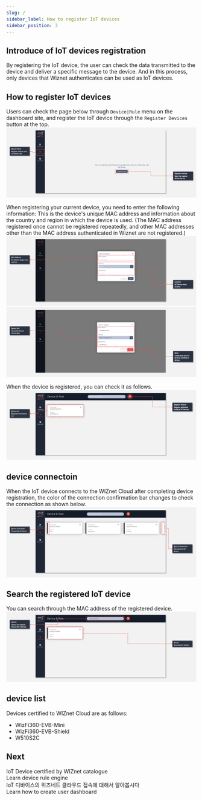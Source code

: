 ```yaml
---
slug: /
sidebar_label: How to register IoT devices
sidebar_position: 3
---
```


## Introduce of IoT devices registration
By registering the IoT device, the user can check the data transmitted to the device and deliver a specific message to the device. And in this process, only devices that Wiznet authenticates can be used as IoT devices. 


## How to register IoT devices
Users can check the page below through ```Device|Rule``` menu on the dashboard site, and register the IoT device through the ```Register Devices``` button at the top.
<br>
![](../../static/img/dashboard/register_device_1.png)

When registering your current device, you need to enter the following information: This is the device's unique MAC address and information about the country and region in which the device is used.
(The MAC address registered once cannot be registered repeatedly, and other MAC addresses other than the MAC address authenticated in Wiznet are not registered.)
<br>
![](../../static/img/dashboard/register_device_2.png)
<br>
![](../../static/img/dashboard/register_device_3.png)

When the device is registered, you can check it as follows.
<br>
![](../../static/img/dashboard/register_device_4.png)


## device connectoin
When the IoT device connects to the WIZnet Cloud after completing device registration, the color of the connection confirmation bar changes to check the connection as shown below.
<br>
![](../../static/img/dashboard/register_device_5.png)


## Search the registered IoT device
You can search through the MAC address of the registered device.
<br>
![](../../static/img/dashboard/register_device_6.png)


## device list
Devices certified to WIZnet Cloud are as follows:

- WizFi360-EVB-Mini
- WizFi360-EVB-Shield
- W510S2C


## Next
IoT Device certified by WIZnet catalogue
<br>
Learn device rule engine
</br>
IoT 디바이스의 위즈네트 클라우드 접속에 대해서 알아봅시다
</br>
Learn how to create user dashboard